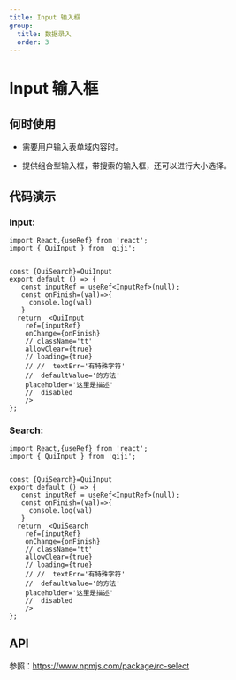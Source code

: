 ```yaml
---
title: Input 输入框
group:
  title: 数据录入
  order: 3
---
```


# Input 输入框
## 何时使用
- 需要用户输入表单域内容时。

- 提供组合型输入框，带搜索的输入框，还可以进行大小选择。
## 代码演示
### Input:

```tsx
import React,{useRef} from 'react';
import { QuiInput } from 'qiji';


const {QuiSearch}=QuiInput
export default () => {
   const inputRef = useRef<InputRef>(null);
   const onFinish=(val)=>{
     console.log(val)
   }
  return  <QuiInput
    ref={inputRef}
    onChange={onFinish}
    // className='tt' 
    allowClear={true}
    // loading={true}
    // //  textErr='有特殊字符'
    //  defaultValue='的方法'
    placeholder='这里是描述'
    //  disabled
    />
};
```
### Search:

```tsx
import React,{useRef} from 'react';
import { QuiInput } from 'qiji';


const {QuiSearch}=QuiInput
export default () => {
   const inputRef = useRef<InputRef>(null);
   const onFinish=(val)=>{
     console.log(val)
   }
  return  <QuiSearch
    ref={inputRef}
    onChange={onFinish}
    // className='tt' 
    allowClear={true}
    // loading={true}
    // //  textErr='有特殊字符'
    //  defaultValue='的方法'
    placeholder='这里是描述'
    //  disabled
    />
};
```

## API
参照：https://www.npmjs.com/package/rc-select

